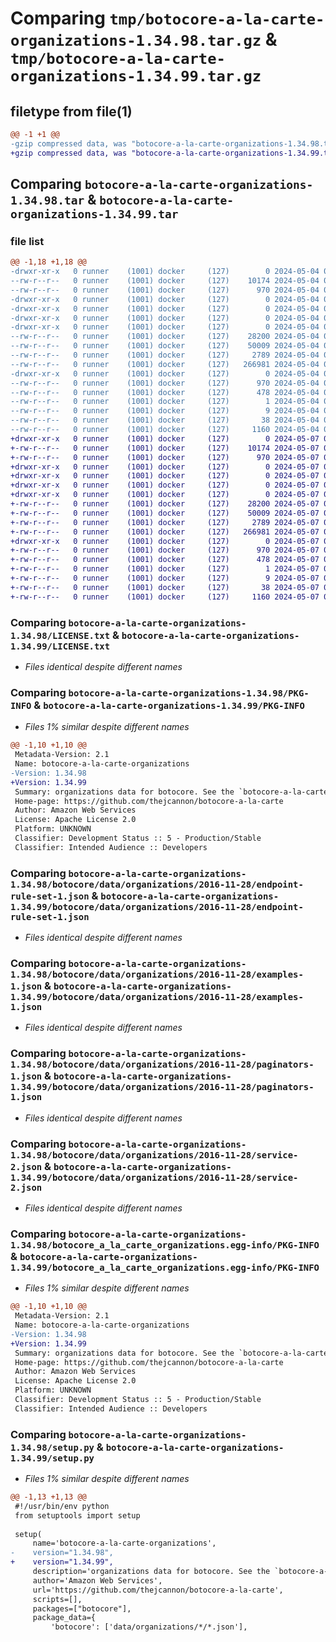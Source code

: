 # Comparing `tmp/botocore-a-la-carte-organizations-1.34.98.tar.gz` & `tmp/botocore-a-la-carte-organizations-1.34.99.tar.gz`

## filetype from file(1)

```diff
@@ -1 +1 @@
-gzip compressed data, was "botocore-a-la-carte-organizations-1.34.98.tar", last modified: Sat May  4 01:01:38 2024, max compression
+gzip compressed data, was "botocore-a-la-carte-organizations-1.34.99.tar", last modified: Tue May  7 01:02:40 2024, max compression
```

## Comparing `botocore-a-la-carte-organizations-1.34.98.tar` & `botocore-a-la-carte-organizations-1.34.99.tar`

### file list

```diff
@@ -1,18 +1,18 @@
-drwxr-xr-x   0 runner    (1001) docker     (127)        0 2024-05-04 01:01:38.898246 botocore-a-la-carte-organizations-1.34.98/
--rw-r--r--   0 runner    (1001) docker     (127)    10174 2024-05-04 01:01:38.000000 botocore-a-la-carte-organizations-1.34.98/LICENSE.txt
--rw-r--r--   0 runner    (1001) docker     (127)      970 2024-05-04 01:01:38.898246 botocore-a-la-carte-organizations-1.34.98/PKG-INFO
-drwxr-xr-x   0 runner    (1001) docker     (127)        0 2024-05-04 01:01:38.898246 botocore-a-la-carte-organizations-1.34.98/botocore/
-drwxr-xr-x   0 runner    (1001) docker     (127)        0 2024-05-04 01:01:38.898246 botocore-a-la-carte-organizations-1.34.98/botocore/data/
-drwxr-xr-x   0 runner    (1001) docker     (127)        0 2024-05-04 01:01:38.898246 botocore-a-la-carte-organizations-1.34.98/botocore/data/organizations/
-drwxr-xr-x   0 runner    (1001) docker     (127)        0 2024-05-04 01:01:38.898246 botocore-a-la-carte-organizations-1.34.98/botocore/data/organizations/2016-11-28/
--rw-r--r--   0 runner    (1001) docker     (127)    28200 2024-05-04 01:01:11.000000 botocore-a-la-carte-organizations-1.34.98/botocore/data/organizations/2016-11-28/endpoint-rule-set-1.json
--rw-r--r--   0 runner    (1001) docker     (127)    50009 2024-05-04 01:01:11.000000 botocore-a-la-carte-organizations-1.34.98/botocore/data/organizations/2016-11-28/examples-1.json
--rw-r--r--   0 runner    (1001) docker     (127)     2789 2024-05-04 01:01:11.000000 botocore-a-la-carte-organizations-1.34.98/botocore/data/organizations/2016-11-28/paginators-1.json
--rw-r--r--   0 runner    (1001) docker     (127)   266981 2024-05-04 01:01:11.000000 botocore-a-la-carte-organizations-1.34.98/botocore/data/organizations/2016-11-28/service-2.json
-drwxr-xr-x   0 runner    (1001) docker     (127)        0 2024-05-04 01:01:38.898246 botocore-a-la-carte-organizations-1.34.98/botocore_a_la_carte_organizations.egg-info/
--rw-r--r--   0 runner    (1001) docker     (127)      970 2024-05-04 01:01:38.000000 botocore-a-la-carte-organizations-1.34.98/botocore_a_la_carte_organizations.egg-info/PKG-INFO
--rw-r--r--   0 runner    (1001) docker     (127)      478 2024-05-04 01:01:38.000000 botocore-a-la-carte-organizations-1.34.98/botocore_a_la_carte_organizations.egg-info/SOURCES.txt
--rw-r--r--   0 runner    (1001) docker     (127)        1 2024-05-04 01:01:38.000000 botocore-a-la-carte-organizations-1.34.98/botocore_a_la_carte_organizations.egg-info/dependency_links.txt
--rw-r--r--   0 runner    (1001) docker     (127)        9 2024-05-04 01:01:38.000000 botocore-a-la-carte-organizations-1.34.98/botocore_a_la_carte_organizations.egg-info/top_level.txt
--rw-r--r--   0 runner    (1001) docker     (127)       38 2024-05-04 01:01:38.898246 botocore-a-la-carte-organizations-1.34.98/setup.cfg
--rw-r--r--   0 runner    (1001) docker     (127)     1160 2024-05-04 01:01:38.000000 botocore-a-la-carte-organizations-1.34.98/setup.py
+drwxr-xr-x   0 runner    (1001) docker     (127)        0 2024-05-07 01:02:40.940096 botocore-a-la-carte-organizations-1.34.99/
+-rw-r--r--   0 runner    (1001) docker     (127)    10174 2024-05-07 01:02:40.000000 botocore-a-la-carte-organizations-1.34.99/LICENSE.txt
+-rw-r--r--   0 runner    (1001) docker     (127)      970 2024-05-07 01:02:40.936096 botocore-a-la-carte-organizations-1.34.99/PKG-INFO
+drwxr-xr-x   0 runner    (1001) docker     (127)        0 2024-05-07 01:02:40.936096 botocore-a-la-carte-organizations-1.34.99/botocore/
+drwxr-xr-x   0 runner    (1001) docker     (127)        0 2024-05-07 01:02:40.936096 botocore-a-la-carte-organizations-1.34.99/botocore/data/
+drwxr-xr-x   0 runner    (1001) docker     (127)        0 2024-05-07 01:02:40.936096 botocore-a-la-carte-organizations-1.34.99/botocore/data/organizations/
+drwxr-xr-x   0 runner    (1001) docker     (127)        0 2024-05-07 01:02:40.936096 botocore-a-la-carte-organizations-1.34.99/botocore/data/organizations/2016-11-28/
+-rw-r--r--   0 runner    (1001) docker     (127)    28200 2024-05-07 01:02:11.000000 botocore-a-la-carte-organizations-1.34.99/botocore/data/organizations/2016-11-28/endpoint-rule-set-1.json
+-rw-r--r--   0 runner    (1001) docker     (127)    50009 2024-05-07 01:02:11.000000 botocore-a-la-carte-organizations-1.34.99/botocore/data/organizations/2016-11-28/examples-1.json
+-rw-r--r--   0 runner    (1001) docker     (127)     2789 2024-05-07 01:02:11.000000 botocore-a-la-carte-organizations-1.34.99/botocore/data/organizations/2016-11-28/paginators-1.json
+-rw-r--r--   0 runner    (1001) docker     (127)   266981 2024-05-07 01:02:11.000000 botocore-a-la-carte-organizations-1.34.99/botocore/data/organizations/2016-11-28/service-2.json
+drwxr-xr-x   0 runner    (1001) docker     (127)        0 2024-05-07 01:02:40.936096 botocore-a-la-carte-organizations-1.34.99/botocore_a_la_carte_organizations.egg-info/
+-rw-r--r--   0 runner    (1001) docker     (127)      970 2024-05-07 01:02:40.000000 botocore-a-la-carte-organizations-1.34.99/botocore_a_la_carte_organizations.egg-info/PKG-INFO
+-rw-r--r--   0 runner    (1001) docker     (127)      478 2024-05-07 01:02:40.000000 botocore-a-la-carte-organizations-1.34.99/botocore_a_la_carte_organizations.egg-info/SOURCES.txt
+-rw-r--r--   0 runner    (1001) docker     (127)        1 2024-05-07 01:02:40.000000 botocore-a-la-carte-organizations-1.34.99/botocore_a_la_carte_organizations.egg-info/dependency_links.txt
+-rw-r--r--   0 runner    (1001) docker     (127)        9 2024-05-07 01:02:40.000000 botocore-a-la-carte-organizations-1.34.99/botocore_a_la_carte_organizations.egg-info/top_level.txt
+-rw-r--r--   0 runner    (1001) docker     (127)       38 2024-05-07 01:02:40.940096 botocore-a-la-carte-organizations-1.34.99/setup.cfg
+-rw-r--r--   0 runner    (1001) docker     (127)     1160 2024-05-07 01:02:40.000000 botocore-a-la-carte-organizations-1.34.99/setup.py
```

### Comparing `botocore-a-la-carte-organizations-1.34.98/LICENSE.txt` & `botocore-a-la-carte-organizations-1.34.99/LICENSE.txt`

 * *Files identical despite different names*

### Comparing `botocore-a-la-carte-organizations-1.34.98/PKG-INFO` & `botocore-a-la-carte-organizations-1.34.99/PKG-INFO`

 * *Files 1% similar despite different names*

```diff
@@ -1,10 +1,10 @@
 Metadata-Version: 2.1
 Name: botocore-a-la-carte-organizations
-Version: 1.34.98
+Version: 1.34.99
 Summary: organizations data for botocore. See the `botocore-a-la-carte` package for more info.
 Home-page: https://github.com/thejcannon/botocore-a-la-carte
 Author: Amazon Web Services
 License: Apache License 2.0
 Platform: UNKNOWN
 Classifier: Development Status :: 5 - Production/Stable
 Classifier: Intended Audience :: Developers
```

### Comparing `botocore-a-la-carte-organizations-1.34.98/botocore/data/organizations/2016-11-28/endpoint-rule-set-1.json` & `botocore-a-la-carte-organizations-1.34.99/botocore/data/organizations/2016-11-28/endpoint-rule-set-1.json`

 * *Files identical despite different names*

### Comparing `botocore-a-la-carte-organizations-1.34.98/botocore/data/organizations/2016-11-28/examples-1.json` & `botocore-a-la-carte-organizations-1.34.99/botocore/data/organizations/2016-11-28/examples-1.json`

 * *Files identical despite different names*

### Comparing `botocore-a-la-carte-organizations-1.34.98/botocore/data/organizations/2016-11-28/paginators-1.json` & `botocore-a-la-carte-organizations-1.34.99/botocore/data/organizations/2016-11-28/paginators-1.json`

 * *Files identical despite different names*

### Comparing `botocore-a-la-carte-organizations-1.34.98/botocore/data/organizations/2016-11-28/service-2.json` & `botocore-a-la-carte-organizations-1.34.99/botocore/data/organizations/2016-11-28/service-2.json`

 * *Files identical despite different names*

### Comparing `botocore-a-la-carte-organizations-1.34.98/botocore_a_la_carte_organizations.egg-info/PKG-INFO` & `botocore-a-la-carte-organizations-1.34.99/botocore_a_la_carte_organizations.egg-info/PKG-INFO`

 * *Files 1% similar despite different names*

```diff
@@ -1,10 +1,10 @@
 Metadata-Version: 2.1
 Name: botocore-a-la-carte-organizations
-Version: 1.34.98
+Version: 1.34.99
 Summary: organizations data for botocore. See the `botocore-a-la-carte` package for more info.
 Home-page: https://github.com/thejcannon/botocore-a-la-carte
 Author: Amazon Web Services
 License: Apache License 2.0
 Platform: UNKNOWN
 Classifier: Development Status :: 5 - Production/Stable
 Classifier: Intended Audience :: Developers
```

### Comparing `botocore-a-la-carte-organizations-1.34.98/setup.py` & `botocore-a-la-carte-organizations-1.34.99/setup.py`

 * *Files 1% similar despite different names*

```diff
@@ -1,13 +1,13 @@
 #!/usr/bin/env python
 from setuptools import setup
 
 setup(
     name='botocore-a-la-carte-organizations',
-    version="1.34.98",
+    version="1.34.99",
     description='organizations data for botocore. See the `botocore-a-la-carte` package for more info.',
     author='Amazon Web Services',
     url='https://github.com/thejcannon/botocore-a-la-carte',
     scripts=[],
     packages=["botocore"],
     package_data={
         'botocore': ['data/organizations/*/*.json'],
```

